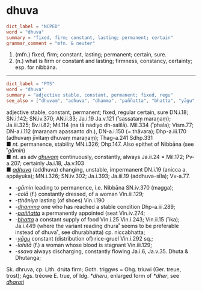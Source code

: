 # dhuva

``` toml
dict_label = "NCPED"
word = "dhuva"
summary = "fixed, firm; constant, lasting; permanent; certain"
grammar_comment = "mfn. & neuter"
```

1. (mfn.) fixed, firm; constant, lasting; permanent; certain, sure.
2. (n.) what is firm or constant and lasting; firmness, constancy, certainty; esp. for nibbāna.

--------------------

``` toml
dict_label = "PTS"
word = "dhuva"
summary = "adjective stable, constant, permanent; fixed, regu"
see_also = ["dhuvaṃ", "adhuva", "dhamma", "paññatta", "bhatta", "yāgu", "dharati"]
```

adjective stable, constant, permanent; fixed, regular certain, sure DN.i.18; SN.i.142; SN.iv.370; AN.ii.33; Ja.i.19 Ja.v.121 (˚sassataṃ maraṇaṃ); Ja.iii.325; Bv.ii.82; Mil.114 (na tā nadiyo dh\-salilā). Mil.334 (˚phala); Vism.77; DN\-a.i.112 (maraṇaṃ apassanto dh.), DN\-a.i.150 (= thāvara); Dhp\-a.iii.170 (adhuvaṃ jīvitaṃ dhuvaṃ maraṇaṃ); Thag\-a.241 Sdhp.331  
■ *nt.* permanence, stability MN.i.326; Dhp.147. Also epithet of Nibbāna (see ˚*gāmin*)  
■ nt. as adv *[dhuvaṃ](dhuvaṃ.md)* continuously, constantly, always Ja.ii.24 = Mil.172; Pv\-a.207; certainly Ja.i.18, Ja.v.103  
■ *[adhuva](adhuva.md)* (addhuva) changing, unstable, impermanent DN.i.19 (anicca a. appāyuka); MN.i.326; SN.iv.302; Ja.i.393; Ja.iii.19 (addhuva\-sīla); Vv\-a.77.

* *\-gāmin* leading to permanence, i.e. Nibbāna SN.iv.370 (magga);
* *\-colā* (f.) constantly dressed, of a woman Vin.iii.129;
* *\-ṭṭhāniya* lasting (of shoes) Vin.i.190
* *\-[dhamma](dhamma.md)* one who has reached a stable condition Dhp\-a.iii.289;
* *\-[paññatta](paññatta.md)* a permanently appointed (seat Vin.iv.274;
* *\-[bhatta](bhatta.md)* a constant supply of food Vin.i.25 Vin.i.243; Vin.ii.15 (˚ika); Ja.i.449 (where the variant reading dhura˚ seems to be preferable instead of dhuva˚, see dhurabhatta) cp. niccabhatta;
* *\-[yāgu](yāgu.md)* constant (distribution of) rice\-gruel Vin.i.292 sq.;
* *\-lohitā* (f.) a woman whose blood is stagnant Vin.iii.129;
* *\-ssava* always discharging, constantly flowing Ja.i.6, Ja.v.35. Dhuta & Dhutanga;

Sk. dhruva, cp. Lith. drúta firm; Goth. triggws = Ohg. triuwi (Ger. treue, trost); Ags. tréowe E. true, of Idg. *\*dheru*, enlarged form of *\*dher*, see *[dharati](dharati.md)*

